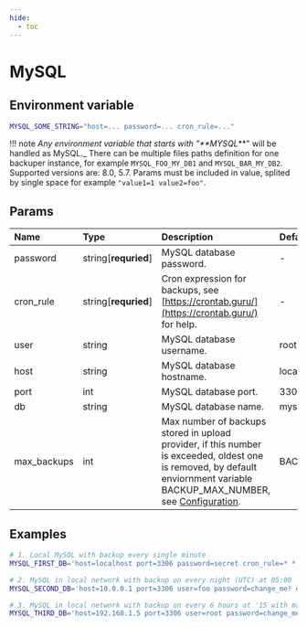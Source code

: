 ```yaml
---
hide:
  - toc
---
```


# MySQL

## Environment variable

```bash
MYSQL_SOME_STRING="host=... password=... cron_rule=..."
```

!!! note
    _Any environment variable that starts with "**MYSQL_**" will be handled as MySQL._ There can be multiple files paths definition for one backuper instance, for example `MYSQL_FOO_MY_DB1` and `MYSQL_BAR_MY_DB2`. Supported versions are: 8.0, 5.7. Params must be included in value, splited by single space for example `"value1=1 value2=foo"`.

## Params

| Name        | Type                 | Description                                                                                                                                                                                 | Default           |
| :---------- | :------------------- | :------------------------------------------------------------------------------------------------------------------------------------------------------------------------------------------ | :---------------- |
| password    | string[**requried**] | MySQL database password.                                                                                                                                                                    | -                 |
| cron_rule   | string[**requried**] | Cron expression for backups, see [https://crontab.guru/](https://crontab.guru/) for help.                                                                                                   | -                 |
| user        | string               | MySQL database username.                                                                                                                                                                    | root              |
| host        | string               | MySQL database hostname.                                                                                                                                                                    | localhost         |
| port        | int                  | MySQL database port.                                                                                                                                                                        | 3306              |
| db          | string               | MySQL database name.                                                                                                                                                                        | mysql             |
| max_backups | int                  | Max number of backups stored in upload provider, if this number is exceeded, oldest one is removed, by default enviornment variable BACKUP_MAX_NUMBER, see [Configuration](/configuration). | BACKUP_MAX_NUMBER |


## Examples

```bash
# 1. Local MySQL with backup every single minute
MYSQL_FIRST_DB='host=localhost port=3306 password=secret cron_rule=* * * * *'

# 2. MySQL in local network with backup on every night (UTC) at 05:00
MYSQL_SECOND_DB='host=10.0.0.1 port=3306 user=foo password=change_me! db=bar cron_rule=0 5 * * *'

# 3. MySQL in local network with backup on every 6 hours at '15 with max number of backups of 20
MYSQL_THIRD_DB='host=192.168.1.5 port=3306 user=root password=change_me_please! db=project cron_rule=15 */3 * * * max_backups=20'
```

<br>
<br>
